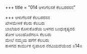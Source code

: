+++
title = "014 ಆಳುಗೆಲಸಕೆ ಕೆಲಬರರಸನ"

+++
ಆಳುಗೆಲಸಕೆ ಕೆಲಬರರಸನ  
ಖೇಳಮೇಳಕೆ ಕೆಲರು ಕೆಲಬರು  
ಬಾಲೆಯರ ಕೊಳುಕೊಡೆಯ ಬಳಗದ ಬಂಧುಕೃತ್ಯದಲಿ  
ತೋಳ ಬಲುಹೊರೆಗಲಸಿ ಕೆಲಬರು  
ಮೇಲೆ ನಮ್ಮಯ ಹಗೆಗೆ ಕೆಲಬರು  
ಕಾಳಗದ ಕಾರ್ಮುಕ ನೃಪಾಲರ ನೆರವಿಯದೆಯೆಂದ     ॥14॥